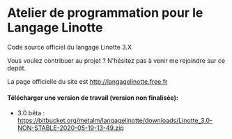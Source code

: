# Atelier de programmation pour le Langage Linotte

Code source officiel du langage Linotte 3.X

Vous voulez contribuer au projet ? N'hésitez pas à venir me rejoindre sur ce depôt.

La page officielle du site est http://langagelinotte.free.fr

#### Télécharger une version de travail (version non finalisée):

- 3.0 bêta : https://bitbucket.org/metalm/langagelinotte/downloads/Linotte_3.0-NON-STABLE-2020-05-19-13-49.zip